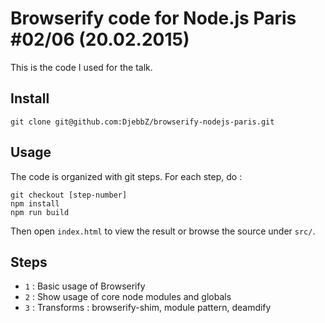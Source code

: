 # Browserify code for Node.js Paris #02/06 (20.02.2015)

This is the code I used for the talk.

## Install

`git clone git@github.com:DjebbZ/browserify-nodejs-paris.git`

## Usage

The code is organized with git steps. For each step, do :

```
git checkout [step-number]
npm install
npm run build
```

Then open `index.html` to view the result or browse the source under `src/`.

## Steps

- `1` : Basic usage of Browserify
- `2` : Show usage of core node modules and globals
- `3` : Transforms : browserify-shim, module pattern, deamdify